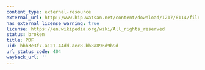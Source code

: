 ```yaml
---
content_type: external-resource
external_url: http://www.hip.watsan.net/content/download/1217/6114/file/20060501-HWTS-Murcott.pdf
has_external_license_warning: true
license: https://en.wikipedia.org/wiki/All_rights_reserved
status: broken
title: PDF
uid: bbb3e3f7-a121-44dd-aec8-bb8a896d9b9d
url_status_code: 404
wayback_url: ''
---
```

